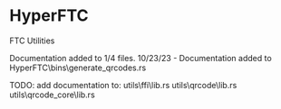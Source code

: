 # HyperFTC
FTC Utilities

Documentation added to 1/4 files.
10/23/23 - Documentation added to HyperFTC\bins\generate_qrcodes.rs

TODO: add documentation to:
                            utils\ffi\lib.rs
                            utils\qrcode\lib.rs
                            utils\qrcode_core\lib.rs